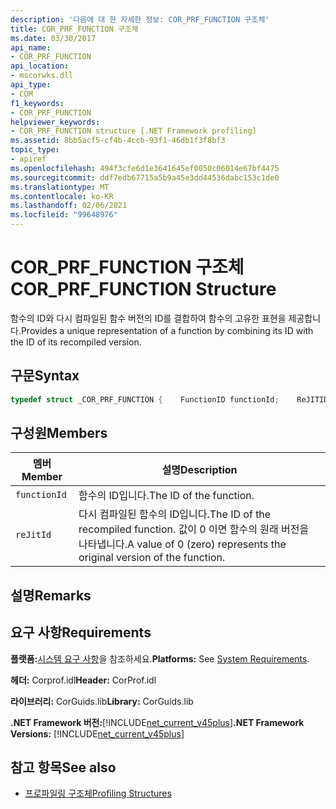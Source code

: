 ```yaml
---
description: '다음에 대 한 자세한 정보: COR_PRF_FUNCTION 구조체'
title: COR_PRF_FUNCTION 구조체
ms.date: 03/30/2017
api_name:
- COR_PRF_FUNCTION
api_location:
- mscorwks.dll
api_type:
- COM
f1_keywords:
- COR_PRF_FUNCTION
helpviewer_keywords:
- COR_PRF_FUNCTION structure [.NET Framework profiling]
ms.assetid: 8bb5acf5-cf4b-4ccb-93f1-46db1f3f8bf3
topic_type:
- apiref
ms.openlocfilehash: 494f3cfe6d1e3641645ef0050c06014e67bf4475
ms.sourcegitcommit: ddf7edb67715a5b9a45e3dd44536dabc153c1de0
ms.translationtype: MT
ms.contentlocale: ko-KR
ms.lasthandoff: 02/06/2021
ms.locfileid: "99648976"
---
```

# <a name="cor_prf_function-structure"></a><span data-ttu-id="bf45a-103">COR_PRF_FUNCTION 구조체</span><span class="sxs-lookup"><span data-stu-id="bf45a-103">COR_PRF_FUNCTION Structure</span></span>

<span data-ttu-id="bf45a-104">함수의 ID와 다시 컴파일된 함수 버전의 ID를 결합하여 함수의 고유한 표현을 제공합니다.</span><span class="sxs-lookup"><span data-stu-id="bf45a-104">Provides a unique representation of a function by combining its ID with the ID of its recompiled version.</span></span>  
  
## <a name="syntax"></a><span data-ttu-id="bf45a-105">구문</span><span class="sxs-lookup"><span data-stu-id="bf45a-105">Syntax</span></span>  
  
```cpp  
typedef struct _COR_PRF_FUNCTION {    FunctionID functionId;    ReJITID    reJitId;} COR_PRF_FUNCTION;  
```  
  
## <a name="members"></a><span data-ttu-id="bf45a-106">구성원</span><span class="sxs-lookup"><span data-stu-id="bf45a-106">Members</span></span>  
  
|<span data-ttu-id="bf45a-107">멤버</span><span class="sxs-lookup"><span data-stu-id="bf45a-107">Member</span></span>|<span data-ttu-id="bf45a-108">설명</span><span class="sxs-lookup"><span data-stu-id="bf45a-108">Description</span></span>|  
|------------|-----------------|  
|`functionId`|<span data-ttu-id="bf45a-109">함수의 ID입니다.</span><span class="sxs-lookup"><span data-stu-id="bf45a-109">The ID of the function.</span></span>|  
|`reJitId`|<span data-ttu-id="bf45a-110">다시 컴파일된 함수의 ID입니다.</span><span class="sxs-lookup"><span data-stu-id="bf45a-110">The ID of the recompiled function.</span></span> <span data-ttu-id="bf45a-111">값이 0 이면 함수의 원래 버전을 나타냅니다.</span><span class="sxs-lookup"><span data-stu-id="bf45a-111">A value of 0 (zero) represents the original version of the function.</span></span>|  
  
## <a name="remarks"></a><span data-ttu-id="bf45a-112">설명</span><span class="sxs-lookup"><span data-stu-id="bf45a-112">Remarks</span></span>  
  
## <a name="requirements"></a><span data-ttu-id="bf45a-113">요구 사항</span><span class="sxs-lookup"><span data-stu-id="bf45a-113">Requirements</span></span>  

 <span data-ttu-id="bf45a-114">**플랫폼:**[시스템 요구 사항](../../get-started/system-requirements.md)을 참조하세요.</span><span class="sxs-lookup"><span data-stu-id="bf45a-114">**Platforms:** See [System Requirements](../../get-started/system-requirements.md).</span></span>  
  
 <span data-ttu-id="bf45a-115">**헤더:** Corprof.idl</span><span class="sxs-lookup"><span data-stu-id="bf45a-115">**Header:** CorProf.idl</span></span>  
  
 <span data-ttu-id="bf45a-116">**라이브러리:** CorGuids.lib</span><span class="sxs-lookup"><span data-stu-id="bf45a-116">**Library:** CorGuids.lib</span></span>  
  
 <span data-ttu-id="bf45a-117">**.NET Framework 버전:**[!INCLUDE[net_current_v45plus](../../../../includes/net-current-v45plus-md.md)]</span><span class="sxs-lookup"><span data-stu-id="bf45a-117">**.NET Framework Versions:** [!INCLUDE[net_current_v45plus](../../../../includes/net-current-v45plus-md.md)]</span></span>  
  
## <a name="see-also"></a><span data-ttu-id="bf45a-118">참고 항목</span><span class="sxs-lookup"><span data-stu-id="bf45a-118">See also</span></span>

- [<span data-ttu-id="bf45a-119">프로파일링 구조체</span><span class="sxs-lookup"><span data-stu-id="bf45a-119">Profiling Structures</span></span>](profiling-structures.md)
